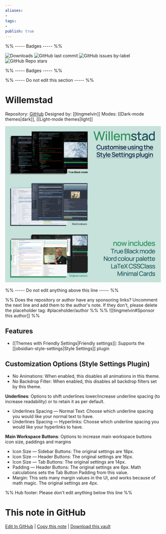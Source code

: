 ```yaml
---
aliases:
- 
tags: 
- 
publish: true
---
```


%% ----- Badges ----- %%

![Downloads](https://img.shields.io/badge/downloads-24339-573E7A?style=for-the-badge&logo=)
![GitHub last commit](https://img.shields.io/github/last-commit/tingmelvin/willemstad-x?color=573E7A&label=last%20update&logo=github&style=for-the-badge)
![GitHub issues by-label](https://img.shields.io/github/issues/tingmelvin/willemstad-x/help%20wanted?color=573E7A&logo=github&style=for-the-badge) 
![GitHub Repo stars](https://img.shields.io/github/stars/tingmelvin/willemstad-x?color=573E7A&logo=github&style=for-the-badge)

%% ----- Badges ----- %%

%% ----- Do not edit this section ----- %%

# Willemstad

Repository: [GitHub](https://github.com/tingmelvin/willemstad-x)
Designed by: [[tingmelvin]]
Modes: [[Dark-mode themes|dark]], [[Light-mode themes|light]]



![screenshot](https://github.com/tingmelvin/willemstad-x/raw/HEAD/img/Willemstad-X.png)

%% ----- Do not edit anything above this line ----- %% 

%% Does the repository or author have any sponsoring links? Uncomment the next line and add them to the author's note. If they don't, please delete the placeholder tag: #placeholder/author %%
%% ![[tingmelvin#Sponsor this author]] %%


## Features

- [[Themes with Friendly Settings|Friendly settings]]: Supports the [[obsidian-style-settings|Style Settings]] plugin

## Customization Options (Style Settings Plugin) 
- No Animations: When enabled, this disables all animations in this theme.
- No Backdrop Filter: When enabled, this disables all backdrop filters set by this theme.

**Underlines**: Options to shift underlines lower/increase underline spacing (to increase readability) or to retain it as per default.
- Underlines Spacing — Normal Text: Choose which underline spacing you would like your normal text to have.
- Underlines Spacing — Hyperlinks: Choose which underline spacing you would like your hyperlinks to have.

**Main Workspace Buttons**: Options to increase main workspace buttons icon size, paddings and margins
- Icon Size — Sidebar Buttons: The original settings are 18px.
- Icon Size — Header Buttons: The original settings are 16px.
- Icon Size — Tab Buttons: The original settings are 14px.
- Padding — Header Buttons: The original settings are 6px. Math calculations sets the Tab Button Padding from this value.
- Margin: This sets many margin values in the UI, and works because of math magic. The original settings are 4px.


%% Hub footer: Please don't edit anything below this line %%

# This note in GitHub

<span class="git-footer">[Edit In GitHub](https://github.dev/obsidian-community/obsidian-hub/blob/main/02%20-%20Community%20Expansions/02.05%20All%20Community%20Expansions/Themes/Willemstad.md "git-hub-edit-note") | [Copy this note](https://raw.githubusercontent.com/obsidian-community/obsidian-hub/main/02%20-%20Community%20Expansions/02.05%20All%20Community%20Expansions/Themes/Willemstad.md "git-hub-copy-note") | [Download this vault](https://github.com/obsidian-community/obsidian-hub/archive/refs/heads/main.zip "git-hub-download-vault") </span>
